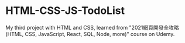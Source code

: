 # HTML-CSS-JS-TodoList
My third project with HTML and CSS, learned from "2021網頁開發全攻略(HTML, CSS, JavaScript, React, SQL, Node, more)" course on Udemy.

